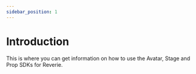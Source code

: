 ```yaml
---
sidebar_position: 1
---
```


# Introduction

This is where you can get information on how to use the Avatar, Stage and Prop SDKs for Reverie.